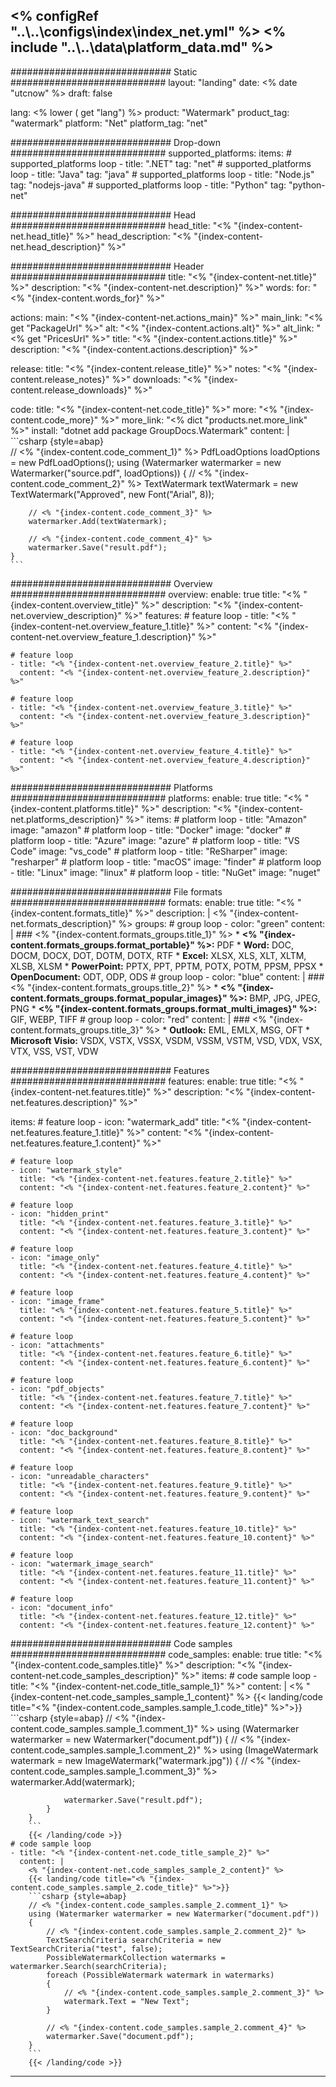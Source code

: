 <% configRef "..\\..\\configs\\index\\index_net.yml" %>
<% include "..\\..\\data\\platform_data.md" %>
---
############################# Static ############################
layout: "landing"
date: <% date "utcnow" %>
draft: false

lang: <% lower ( get "lang") %>
product: "Watermark"
product_tag: "watermark"
platform: "Net"
platform_tag: "net"

############################# Drop-down ############################
supported_platforms:
  items:
    # supported_platforms loop
    - title: ".NET"
      tag: "net"
    # supported_platforms loop
    - title: "Java"
      tag: "java"
    # supported_platforms loop
    - title: "Node.js"
      tag: "nodejs-java"
    # supported_platforms loop
    - title: "Python"
      tag: "python-net"

############################# Head ############################
head_title: "<% "{index-content-net.head_title}" %>"
head_description: "<% "{index-content-net.head_description}" %>"

############################# Header ############################
title: "<% "{index-content-net.title}" %>"
description: "<% "{index-content-net.description}" %>"
words:
  for: "<% "{index-content.words_for}" %>"

actions:
  main: "<% "{index-content-net.actions_main}" %>"
  main_link: "<% get "PackageUrl" %>"
  alt: "<% "{index-content.actions.alt}" %>"
  alt_link: "<% get "PricesUrl" %>"
  title: "<% "{index-content.actions.title}" %>"
  description: "<% "{index-content.actions.description}" %>"

release:
  title: "<% "{index-content.release_title}" %>"
  notes: "<% "{index-content.release_notes}" %>"
  downloads: "<% "{index-content.release_downloads}" %>"

code:
  title: "<% "{index-content-net.code_title}" %>"
  more: "<% "{index-content.code_more}" %>"
  more_link: "<% dict "products.net.more_link" %>"
  install: "dotnet add package GroupDocs.Watermark"
  content: |
    ```csharp {style=abap}   
    // <% "{index-content.code_comment_1}" %>
    PdfLoadOptions loadOptions = new PdfLoadOptions();
    using (Watermarker watermarker = 
        new Watermarker("source.pdf", loadOptions))
    {
        // <% "{index-content.code_comment_2}" %>
        TextWatermark textWatermark = 
            new TextWatermark("Approved", new Font("Arial", 8));
        
        // <% "{index-content.code_comment_3}" %>
        watermarker.Add(textWatermark);

        // <% "{index-content.code_comment_4}" %>
        watermarker.Save("result.pdf");
    }
    ```

############################# Overview ############################
overview:
  enable: true
  title: "<% "{index-content.overview_title}" %>"
  description: "<% "{index-content-net.overview_description}" %>"
  features:
    # feature loop
    - title: "<% "{index-content-net.overview_feature_1.title}" %>"
      content: "<% "{index-content-net.overview_feature_1.description}" %>"

    # feature loop
    - title: "<% "{index-content-net.overview_feature_2.title}" %>"
      content: "<% "{index-content-net.overview_feature_2.description}" %>"

    # feature loop
    - title: "<% "{index-content-net.overview_feature_3.title}" %>"
      content: "<% "{index-content-net.overview_feature_3.description}" %>"

    # feature loop
    - title: "<% "{index-content-net.overview_feature_4.title}" %>"
      content: "<% "{index-content-net.overview_feature_4.description}" %>"

############################# Platforms ############################
platforms:
  enable: true
  title: "<% "{index-content.platforms.title}" %>"
  description: "<% "{index-content-net.platforms_description}" %>"
  items:
    # platform loop
    - title: "Amazon"
      image: "amazon"
    # platform loop
    - title: "Docker"
      image: "docker"
    # platform loop
    - title: "Azure"
      image: "azure"
    # platform loop
    - title: "VS Code"
      image: "vs_code"
    # platform loop
    - title: "ReSharper"
      image: "resharper"
    # platform loop
    - title: "macOS"
      image: "finder"
    # platform loop
    - title: "Linux"
      image: "linux"
    # platform loop
    - title: "NuGet"
      image: "nuget"

############################# File formats ############################
formats:
  enable: true
  title: "<% "{index-content.formats_title}" %>"
  description: |
    <% "{index-content-net.formats_description}" %>
  groups:
    # group loop
    - color: "green"
      content: |
        ### <% "{index-content.formats_groups.title_1}" %>
        * **<% "{index-content.formats_groups.format_portable}" %>:** PDF 
        * **Word:** DOC, DOCM, DOCX, DOT, DOTM, DOTX, RTF
        * **Excel:** XLSX, XLS, XLT, XLTM, XLSB, XLSM
        * **PowerPoint:** PPTX, PPT, PPTM, POTX, POTM, PPSM, PPSX
        * **OpenDocument:** ODT, ODP, ODS
    # group loop
    - color: "blue"
      content: |
        ### <% "{index-content.formats_groups.title_2}" %>
        * **<% "{index-content.formats_groups.format_popular_images}" %>:** BMP, JPG, JPEG, PNG
        * **<% "{index-content.formats_groups.format_multi_images}" %>:** GIF, WEBP, TIFF
      # group loop
    - color: "red"
      content: |
        ### <% "{index-content.formats_groups.title_3}" %>
        * **Outlook:** EML, EMLX, MSG, OFT
        * **Microsoft Visio:** VSDX, VSTX, VSSX, VSDM, VSSM, VSTM, VSD, VDX, VSX, VTX, VSS, VST, VDW

############################# Features ############################
features:
  enable: true
  title: "<% "{index-content-net.features.title}" %>"
  description: "<% "{index-content-net.features.description}" %>"

  items:
    # feature loop
    - icon: "watermark_add"
      title: "<% "{index-content-net.features.feature_1.title}" %>"
      content: "<% "{index-content-net.features.feature_1.content}" %>"

    # feature loop
    - icon: "watermark_style"
      title: "<% "{index-content-net.features.feature_2.title}" %>"
      content: "<% "{index-content-net.features.feature_2.content}" %>"

    # feature loop
    - icon: "hidden_print"
      title: "<% "{index-content-net.features.feature_3.title}" %>"
      content: "<% "{index-content-net.features.feature_3.content}" %>"

    # feature loop
    - icon: "image_only"
      title: "<% "{index-content-net.features.feature_4.title}" %>"
      content: "<% "{index-content-net.features.feature_4.content}" %>"

    # feature loop
    - icon: "image_frame"
      title: "<% "{index-content-net.features.feature_5.title}" %>"
      content: "<% "{index-content-net.features.feature_5.content}" %>"

    # feature loop
    - icon: "attachments"
      title: "<% "{index-content-net.features.feature_6.title}" %>"
      content: "<% "{index-content-net.features.feature_6.content}" %>"

    # feature loop
    - icon: "pdf_objects"
      title: "<% "{index-content-net.features.feature_7.title}" %>"
      content: "<% "{index-content-net.features.feature_7.content}" %>"

    # feature loop
    - icon: "doc_background"
      title: "<% "{index-content-net.features.feature_8.title}" %>"
      content: "<% "{index-content-net.features.feature_8.content}" %>"

    # feature loop
    - icon: "unreadable_characters"
      title: "<% "{index-content-net.features.feature_9.title}" %>"
      content: "<% "{index-content-net.features.feature_9.content}" %>"

    # feature loop
    - icon: "watermark_text_search"
      title: "<% "{index-content-net.features.feature_10.title}" %>"
      content: "<% "{index-content-net.features.feature_10.content}" %>"

    # feature loop
    - icon: "watermark_image_search"
      title: "<% "{index-content-net.features.feature_11.title}" %>"
      content: "<% "{index-content-net.features.feature_11.content}" %>"

    # feature loop
    - icon: "document_info"
      title: "<% "{index-content-net.features.feature_12.title}" %>"
      content: "<% "{index-content-net.features.feature_12.content}" %>"

############################# Code samples ############################
code_samples:
  enable: true
  title: "<% "{index-content.code_samples.title}" %>"
  description: "<% "{index-content-net.code_samples_description}" %>"
  items:
    # code sample loop
    - title: "<% "{index-content-net.code_title_sample_1}" %>"
      content: |
        <% "{index-content-net.code_samples_sample_1_content}" %>
        {{< landing/code title="<% "{index-content.code_samples.sample_1.code_title}" %>">}}
        ```csharp {style=abap}
        // <% "{index-content.code_samples.sample_1.comment_1}" %>
        using (Watermarker watermarker = new Watermarker("document.pdf"))
        {
            // <% "{index-content.code_samples.sample_1.comment_2}" %>
            using (ImageWatermark watermark = new ImageWatermark("watermark.jpg"))
            {
                // <% "{index-content.code_samples.sample_1.comment_3}" %>
                watermarker.Add(watermark);

                watermarker.Save("result.pdf");
            }
        }
        ```
        {{< /landing/code >}}
    # code sample loop
    - title: "<% "{index-content-net.code_title_sample_2}" %>"
      content: |
        <% "{index-content-net.code_samples_sample_2_content}" %>
        {{< landing/code title="<% "{index-content.code_samples.sample_2.code_title}" %>">}}
        ```csharp {style=abap}   
        // <% "{index-content.code_samples.sample_2.comment_1}" %>
        using (Watermarker watermarker = new Watermarker("document.pdf"))
        {
            // <% "{index-content.code_samples.sample_2.comment_2}" %>
            TextSearchCriteria searchCriteria = new TextSearchCriteria("test", false);
            PossibleWatermarkCollection watermarks = watermarker.Search(searchCriteria);
            foreach (PossibleWatermark watermark in watermarks)
            {
                // <% "{index-content.code_samples.sample_2.comment_3}" %>
                watermark.Text = "New Text";
            }

            // <% "{index-content.code_samples.sample_2.comment_4}" %>
            watermarker.Save("document.pdf");
        }
        ```
        {{< /landing/code >}}

---
